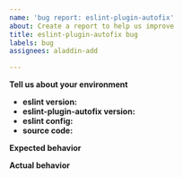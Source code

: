 ```yaml
---
name: 'bug report: eslint-plugin-autofix'
about: Create a report to help us improve
title: eslint-plugin-autofix bug
labels: bug
assignees: aladdin-add

---
```


**Tell us about your environment**

* **eslint version:**
* **eslint-plugin-autofix version:**
* **eslint config:**
* **source code:**

**Expected behavior**

**Actual behavior**
